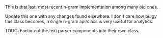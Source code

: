 This is that last, most recent n-gram implementation among many old ones.

Update this one with any changes found elsewhere. I don't care how bulgy this class
becomes, a single n-gram api/class is very useful for analytics.

TODO: Factor out the text parser components into their own class.




